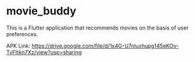 # movie_buddy
This is a Flutter application that recommends movies on the basis of user preferences.

APK Link: https://drive.google.com/file/d/1x4G-U7nluxhupg145eKOv-TvFItkn7Xz/view?usp=sharing
